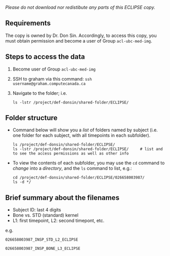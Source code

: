 
*Please do not download nor redistibute any parts of this ECLIPSE copy.*

## Requirements

The copy is owned by Dr. Don Sin. Accordingly, to access this copy, you must obtain permission and become a user of Group ```acl-ubc-med-img```.

## Steps to access the data

1. Become user of  Group ```acl-ubc-med-img```
2. SSH to graham via this command: 
    ```ssh username@graham.computecanada.ca```
    
2. Navigate to the folder; i.e. 
    ```
    ls -lstr /project/def-donsin/shared-folder/ECLIPSE/
    ```

## Folder structure

- Command below will show you a *list* of folders named by subject (i.e. one folder for each subject, with all timepoints in each subfolder). 

  ```
  ls /project/def-donsin/shared-folder/ECLIPSE/  
  ls -lstr /project/def-donsin/shared-folder/ECLIPSE/     # list and to see the access permissions as well as other info
  ```

- To view the contents of each subfolder, you may use the ```cd``` command to *change* into a *directory*, and the ```ls``` command to list, e.g.:

  ```
  cd /project/def-donsin/shared-folder/ECLIPSE/026658003987/
  ls -d */
  ```

## Brief summary about the filenames

- Subject ID: last 4 digits 
- Bone vs. STD (standard) kernel
- L1: first timepoint, L2: second timepont, etc.

e.g. 

```026658003987_INSP_STD_L2_ECLIPSE```

```026658003987_INSP_BONE_L3_ECLIPSE```




